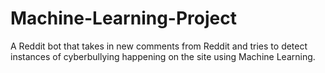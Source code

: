 # Machine-Learning-Project
A Reddit bot that takes in new comments from Reddit and tries to detect instances of cyberbullying happening on the site using Machine Learning.
